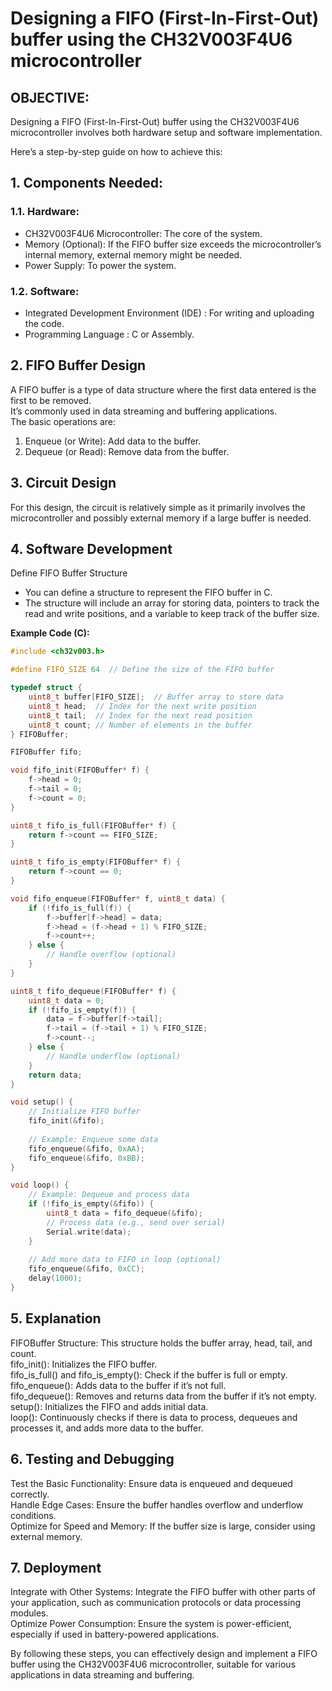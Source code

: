 # Designing a FIFO (First-In-First-Out) buffer using the CH32V003F4U6 microcontroller 
## OBJECTIVE: 
Designing a FIFO (First-In-First-Out) buffer using the CH32V003F4U6 microcontroller involves both hardware setup and software implementation.  

Here’s a step-by-step guide on how to achieve this:

## 1. Components Needed:  

### 1.1. Hardware:  
 - CH32V003F4U6 Microcontroller:   The core of the system.
 - Memory (Optional):              If the FIFO buffer size exceeds the microcontroller’s internal memory, external memory might be needed.
 - Power Supply:                   To power the system.  

### 1.2. Software:
 - Integrated Development Environment (IDE)  : For writing and uploading the code.
 - Programming Language                      : C or Assembly.

## 2. FIFO Buffer Design  
A FIFO buffer is a type of data structure where the first data entered is the first to be removed.  
It’s commonly used in data streaming and buffering applications.  
The basic operations are:  

1. Enqueue (or Write):  Add data to the buffer.  
2. Dequeue (or Read):   Remove data from the buffer.  

## 3. Circuit Design
For this design, the circuit is relatively simple as it primarily involves the microcontroller and possibly external memory if a large buffer is needed.  

## 4. Software Development  
Define FIFO Buffer Structure  
  - You can define a structure to represent the FIFO buffer in C. 
  - The structure will include an array for storing data, pointers to track the read and write positions, and a variable to keep track of the buffer size.

**Example Code (C):**  

```c
#include <ch32v003.h>

#define FIFO_SIZE 64  // Define the size of the FIFO buffer

typedef struct {
    uint8_t buffer[FIFO_SIZE];  // Buffer array to store data
    uint8_t head;  // Index for the next write position
    uint8_t tail;  // Index for the next read position
    uint8_t count; // Number of elements in the buffer
} FIFOBuffer;

FIFOBuffer fifo;

void fifo_init(FIFOBuffer* f) {
    f->head = 0;
    f->tail = 0;
    f->count = 0;
}

uint8_t fifo_is_full(FIFOBuffer* f) {
    return f->count == FIFO_SIZE;
}

uint8_t fifo_is_empty(FIFOBuffer* f) {
    return f->count == 0;
}

void fifo_enqueue(FIFOBuffer* f, uint8_t data) {
    if (!fifo_is_full(f)) {
        f->buffer[f->head] = data;
        f->head = (f->head + 1) % FIFO_SIZE;
        f->count++;
    } else {
        // Handle overflow (optional)
    }
}

uint8_t fifo_dequeue(FIFOBuffer* f) {
    uint8_t data = 0;
    if (!fifo_is_empty(f)) {
        data = f->buffer[f->tail];
        f->tail = (f->tail + 1) % FIFO_SIZE;
        f->count--;
    } else {
        // Handle underflow (optional)
    }
    return data;
}

void setup() {
    // Initialize FIFO buffer
    fifo_init(&fifo);
    
    // Example: Enqueue some data
    fifo_enqueue(&fifo, 0xAA);
    fifo_enqueue(&fifo, 0xBB);
}

void loop() {
    // Example: Dequeue and process data
    if (!fifo_is_empty(&fifo)) {
        uint8_t data = fifo_dequeue(&fifo);
        // Process data (e.g., send over serial)
        Serial.write(data);
    }
    
    // Add more data to FIFO in loop (optional)
    fifo_enqueue(&fifo, 0xCC);
    delay(1000);
}
```

## 5. Explanation   
FIFOBuffer Structure:               This structure holds the buffer array, head, tail, and count.  
fifo_init():                        Initializes the FIFO buffer.  
fifo_is_full() and fifo_is_empty(): Check if the buffer is full or empty.  
fifo_enqueue():                     Adds data to the buffer if it’s not full.  
fifo_dequeue():                     Removes and returns data from the buffer if it’s not empty.  
setup():                            Initializes the FIFO and adds initial data.  
loop():                             Continuously checks if there is data to process, dequeues and processes it, and adds more data to the buffer.  

## 6. Testing and Debugging  
Test the Basic Functionality:     Ensure data is enqueued and dequeued correctly.  
Handle Edge Cases:                Ensure the buffer handles overflow and underflow conditions.  
Optimize for Speed and Memory:    If the buffer size is large, consider using external memory.  

## 7. Deployment  
Integrate with Other Systems:   Integrate the FIFO buffer with other parts of your application, such as communication protocols or data processing modules.  
Optimize Power Consumption:     Ensure the system is power-efficient, especially if used in battery-powered applications.  

By following these steps, you can effectively design and implement a FIFO buffer using the CH32V003F4U6 microcontroller, suitable for various applications in data streaming and buffering.
